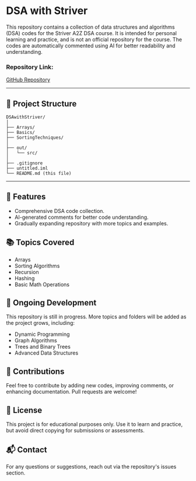# DSA with Striver

This repository contains a collection of data structures and algorithms (DSA) codes for the Striver A2Z DSA course. It is intended for personal learning and practice, and is not an official repository for the course. The codes are automatically commented using AI for better readability and understanding.

### Repository Link:

[GitHub Repository](https://github.com/Samyak9109/A2Z-DSA-codes.git)

---

## 📂 Project Structure

```
DSAwithStriver/
│
├── Arrays/
├── Basics/
├── SortingTechniques/
│
├── out/
│   └── src/
│
├── .gitignore
├── untitled.iml
└── README.md (this file)
```

---

## 🚀 Features

* Comprehensive DSA code collection.
* AI-generated comments for better code understanding.
* Gradually expanding repository with more topics and examples.

## 📚 Topics Covered

* Arrays
* Sorting Algorithms
* Recursion
* Hashing
* Basic Math Operations

## 🔄 Ongoing Development

This repository is still in progress. More topics and folders will be added as the project grows, including:

* Dynamic Programming
* Graph Algorithms
* Trees and Binary Trees
* Advanced Data Structures

## 🤝 Contributions

Feel free to contribute by adding new codes, improving comments, or enhancing documentation. Pull requests are welcome!

## 📄 License

This project is for educational purposes only. Use it to learn and practice, but avoid direct copying for submissions or assessments.

## 📬 Contact

For any questions or suggestions, reach out via the repository's issues section.
